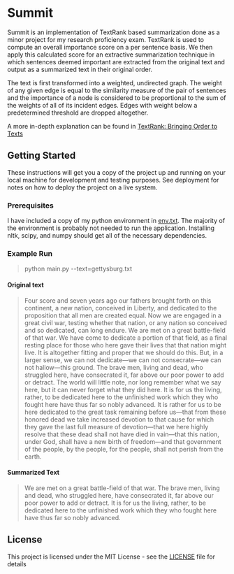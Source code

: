 # Summit

Summit is an implementation of TextRank based summarization done as a minor project for my research proficiency exam. TextRank is used to compute an overall importance score on a per sentence basis. We then apply this calculated score for an extractive summarization technique in which sentences deemed important are extracted from the original text and output as a summarized text in their original order.

The text is first transformed into a weighted, undirected graph. The weight of any given edge is equal to the similarity measure of the pair of sentences and the importance of a node is considered to be proportional to the sum of the weights of all of its incident edges. Edges with weight below a predetermined threshold are dropped altogether.

A more in-depth explanation can be found in [TextRank: Bringing Order to Texts](https://web.eecs.umich.edu/~mihalcea/papers/mihalcea.emnlp04.pdf)

## Getting Started

These instructions will get you a copy of the project up and running on your local machine for development and testing purposes. See deployment for notes on how to deploy the project on a live system.

### Prerequisites

I have included a copy of my python environment in [env.txt](env.txt). The majority of the environment is probably not needed to run the application. Installing nltk, scipy, and numpy should get all of the necessary dependencies.

### Example Run

>python main.py --text=gettysburg.txt

#### Original text
>Four score and seven years ago our fathers brought forth on this continent, a new nation, conceived in Liberty, and dedicated to the proposition that all men are created equal.
>Now we are engaged in a great civil war, testing whether that nation, or any nation so conceived and so dedicated, can long endure. We are met on a great battle-field of that war. We have come to dedicate a portion of that field, as a final resting place for those who here gave their lives that that nation might live. It is altogether fitting and proper that we should do this.
>But, in a larger sense, we can not dedicate—we can not consecrate—we can not hallow—this ground. The brave men, living and dead, who struggled here, have consecrated it, far above our poor power to add or detract. The world will little note, nor long remember what we say here, but it can never forget what they did here. It is for us the living, rather, to be dedicated here to the unfinished work which they who fought here have thus far so nobly advanced. It is rather for us to be here dedicated to the great task remaining before us—that from these honored dead we take increased devotion to that cause for which they gave the last full measure of devotion—that we here highly resolve that these dead shall not have died in vain—that this nation, under God, shall have a new birth of freedom—and that government of the people, by the people, for the people, shall not perish from the earth.

#### Summarized Text
>We are met on a great battle-field of that war.
>The brave men, living and dead, who struggled here, have consecrated it, far above our poor power to add or detract.
>It is for us the living, rather, to be dedicated here to the unfinished work which they who fought here have thus far so nobly advanced. 

## License

This project is licensed under the MIT License - see the [LICENSE](LICENSE) file for details
